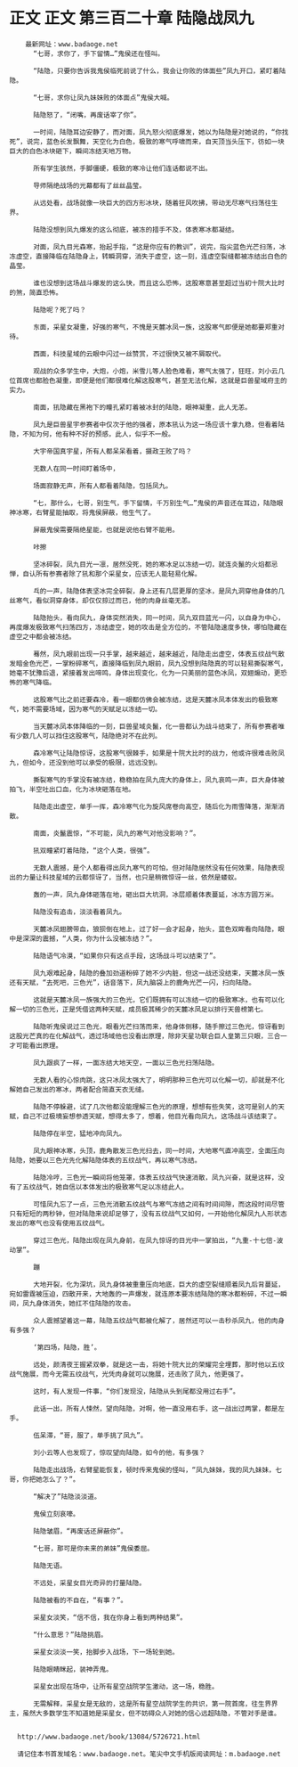 # 正文 正文 第三百二十章 陆隐战凤九
        最新网址：www.badaoge.net
          “七哥，求你了，手下留情…”鬼侯还在怪叫。
      
          “陆隐，只要你告诉我鬼侯临死前说了什么，我会让你败的体面些”凤九开口，紧盯着陆隐。
      
          “七哥，求你让凤九妹妹败的体面点”鬼侯大喊。
      
          陆隐怒了，“闭嘴，再废话宰了你”。
      
          一时间，陆隐耳边安静了，而对面，凤九怒火彻底爆发，她以为陆隐是对她说的，“你找死”，说完，蓝色长发飘舞，天空化为白色，极致的寒气呼啸而来，自天顶当头压下，彷如一块巨大的白色冰块砸下，瞬间冻结天地万物。
      
          所有学生骇然，手脚僵硬，极致的寒冷让他们连话都说不出。
      
          导师隔绝战场的光幕都有了丝丝晶莹。
      
          从远处看，战场就像一块巨大的四方形冰块，随着狂风吹拂，带动无尽寒气扫荡往生界。
      
          陆隐没想到凤九爆发的这么彻底，被冻的措手不及，体表寒冰都凝结。
      
          对面，凤九目光森寒，抬起手指，“这是你应有的教训”，说完，指尖蓝色光芒扫荡，冰冻虚空，直接降临在陆隐身上，转瞬洞穿，消失于虚空，这一刻，连虚空裂缝都被冻结出白色的晶莹。
      
          谁也没想到这场战斗爆发的这么快，而且这么恐怖，这股寒意甚至超过当初十院大比时的煞，简直恐怖。
      
          陆隐呢？死了吗？
      
          东面，采星女凝重，好强的寒气，不愧是天麓冰凤一族，这股寒气即便是她都要郑重对待。
      
          西面，科技星域的云眼中闪过一丝赞赏，不过很快又被不屑取代。
      
          观战的众多学生中，大炮，小炮，米雪儿等人脸色难看，寒气太强了，狂旺，刘小云几位首席也都脸色凝重，即便是他们都很难化解这股寒气，甚至无法化解，这就是巨兽星域府主的实力。
      
          南面，犼隐藏在黑袍下的瞳孔紧盯着被冰封的陆隐，眼神凝重，此人无恙。
      
          凤九是巨兽星宇参赛者中仅次于他的强者，原本犼认为这一场应该十拿九稳，但看着陆隐，不知为何，他有种不好的预感，此人，似乎不一般。
      
          大宇帝国真宇星，所有人都呆呆看着，摄政王败了吗？
      
          无数人在同一时间盯着场中，
      
          场面寂静无声，所有人都看着陆隐，包括凤九。
      
          “七，那什么，七哥，别生气，手下留情，千万别生气…”鬼侯的声音还在耳边，陆隐眼神冰寒，右臂星能抽取，将鬼侯屏蔽，他生气了。
      
          屏蔽鬼侯需要隔绝星能，也就是说他右臂不能用。
      
          咔擦
      
          坚冰碎裂，凤九目光一凛，居然没死，她的寒冰足以冻结一切，就连炎鬣的火焰都忌惮，自认所有参赛者除了犼和那个采星女，应该无人能轻易化解。
      
          乓的一声，陆隐体表坚冰完全碎裂，身上还有几层更厚的坚冰，是凤九洞穿他身体的几丝寒气，看似洞穿身体，却仅仅掠过而已，他的肉身丝毫无恙。
      
          陆隐抬头，看向凤九，身体突然消失，同一时间，凤九双目蓝光一闪，以自身为中心，再度爆发极致寒气扫荡四方，冻结虚空，她的攻击是全方位的，不管陆隐速度多快，哪怕隐藏在虚空之中都会被冻结。
      
          蓦然，凤九眼前出现一只手掌，越来越近，越来越近，陆隐走出虚空，体表五纹战气散发暗金色光芒，一掌粉碎寒气，直接降临到凤九眼前，凤九没想到陆隐真的可以轻易撕裂寒气，她毫不犹豫后退，紧接着发出啼鸣，身体出现变化，化为一只美丽的蓝色冰凤，双翅煽动，更恐怖的寒气降临。
      
          这股寒气比之前还要森冷，看一眼都仿佛会被冻结，这是天麓冰凤本体发出的极致寒气，她不需要场域，因为寒气的天赋足以冻结一切。
      
          当天麓冰凤本体降临的一刻，巨兽星域炎鬣，化一兽都认为战斗结束了，所有参赛者唯有少数几人可以挡住这股寒气，陆隐绝对不在此列。
      
          森冷寒气让陆隐惊讶，这股寒气很棘手，如果是十院大比时的战力，他或许很难击败凤九，但如今，还没到他可以承受的极限，远远没到。
      
          撕裂寒气的手掌没有被冻结，稳稳拍在凤九庞大的身体上，凤九哀鸣一声，巨大身体被拍飞，半空吐出口血，化为冰块砸落在地。
      
          陆隐走出虚空，单手一挥，森冷寒气化为旋风席卷向高空，随后化为雨雪降落，渐渐消散。
      
          南面，炎鬣震惊，“不可能，凤九的寒气对他没影响？”。
      
          犼双瞳紧盯着陆隐，“这个人类，很强”。
      
          无数人震撼，是个人都看得出凤九寒气的可怕，但对陆隐居然没有任何效果，陆隐表现出的力量让科技星域的云都惊讶了，当然，也只是稍微惊讶一丝，依然是蝼蚁。
      
          轰的一声，凤九身体砸落在地，砸出巨大坑洞，冰层顺着体表蔓延，冰冻方圆万米。
      
          陆隐没有追击，淡淡看着凤九。
      
          天麓冰凤翅膀带血，狼狈倒在地上，过了好一会才起身，抬头，蓝色双眸看向陆隐，眼中是深深的震撼，“人类，你为什么没被冻结？”。
      
          陆隐语气冷漠，“如果你只有这点手段，这场战斗可以结束了”。
      
          凤九艰难起身，陆隐的叠加劲道粉碎了她不少内脏，但这一战还没结束，天麓冰凤一族还有天赋，“去死吧，三色光”，话音落下，凤九脑袋上的鹿角光芒一闪，扫向陆隐。
      
          这就是天麓冰凤一族强大的三色光，它们既拥有可以冻结一切的极致寒冰，也有可以化解一切的三色光，正是凭借这两种天赋，成员极其稀少的天麓冰凤足以排行天兽榜第七。
      
          陆隐听鬼侯说过三色光，眼看光芒扫荡而来，他身体侧移，随手擦过三色光，惊讶看到这股光芒真的在化解战气，透过场域他也没看出原理，除非天星功联合巨人皇第三只眼，三合一才可能看出原理。
      
          凤九跟疯了一样，一面冻结大地天空，一面以三色光扫荡陆隐。
      
          无数人看的心惊肉跳，这只冰凤太强大了，明明那种三色光可以化解一切，却就是不化解她自己发出的寒冰，两者配合简直天衣无缝。
      
          陆隐不停躲避，试了几次他都没能理解三色光的原理，想想有些失笑，这可是别人的天赋，自己不过极境妄想参透天赋，想得太多了，想着，他目光看向凤九，这场战斗该结束了。
      
          陆隐停在半空，猛地冲向凤九。
      
          凤九眼神冰寒，头顶，鹿角散发三色光扫去，同一时间，大地寒气直冲高空，全面压向陆隐，她要以三色光先化解陆隐体表的五纹战气，再以寒气冻结。
      
          陆隐冷哼，三色光一瞬间将他笼罩，体表五纹战气快速消散，凤九兴奋，就是这样，没有了五纹战气，她自信以本体发出的极致寒气足以冻结此人。
      
          可惜凤九忘了一点，三色光消散五纹战气与寒气冻结之间有时间间隙，而这段时间尽管只有短短的两秒钟，但对陆隐来说却足够了，没有五纹战气又如何，一开始他化解凤九人形状态发出的寒气也没有使用五纹战气。
      
          穿过三色光，陆隐出现在凤九身前，在凤九惊讶的目光中一掌拍出，“九重-十七倍-波动掌”。
      
          蹦
      
          大地开裂，化为深坑，凤九身体被重重压向地底，巨大的虚空裂缝顺着凤九后背蔓延，宛如雷霆被压迫，四散开来，大地轰的一声爆发，就连原本要冻结陆隐的寒冰都粉碎，不过一瞬间，凤九身体消失，她扛不住陆隐的攻击。
      
          众人震撼望着这一幕，陆隐五纹战气都被化解了，居然还可以一击秒杀凤九，他的肉身有多强？
      
          ‘第四场，陆隐，胜’。
      
          远处，颜清夜王握紧双拳，就是这一击，将她十院大比的荣耀完全埋葬，那时他以五纹战气施展，而今无需五纹战气，光凭肉身就可以施展，还击败了凤九，他更强了。
      
          这时，有人发现一件事，“你们发现没，陆隐从头到尾都没用过右手”。
      
          此话一出，所有人悚然，望向陆隐，对啊，他一直没用右手，这一战出过两掌，都是左手。
      
          伍呆滞，“哥，服了，单手挑了凤九”。
      
          刘小云等人也发现了，惊叹望向陆隐，如今的他，有多强？
      
          陆隐走出战场，右臂星能恢复，顿时传来鬼侯的怪叫，“凤九妹妹，我的凤九妹妹，七哥，你把她怎么了？”。
      
          “解决了”陆隐淡淡道。
      
          鬼侯立刻哀嚎。
      
          陆隐皱眉，“再废话还屏蔽你”。
      
          “七哥，那可是你未来的弟妹”鬼侯委屈。
      
          陆隐无语。
      
          不远处，采星女目光奇异的打量陆隐。
      
          陆隐被看的不自在，“有事？”。
      
          采星女淡笑，“信不信，我在你身上看到两种结果”。
      
          “什么意思？”陆隐挑眉。
      
          采星女淡淡一笑，抬脚步入战场，下一场轮到她。
      
          陆隐眼睛眯起，装神弄鬼。
      
          采星女出现在场中，让所有星空战院学生激动，这一场，稳胜。
      
          无需解释，采星女是无敌的，这是所有星空战院学生的共识，第一院首席，往生界界主，虽然大多数学生不知道她是采星女，但不妨碍众人对她的信心远超陆隐，不管对手是谁。
      
      
      http://www.badaoge.net/book/13084/5726721.html
      
      请记住本书首发域名：www.badaoge.net。笔尖中文手机版阅读网址：m.badaoge.net